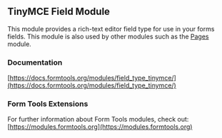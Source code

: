 ## TinyMCE Field Module

This module provides a rich-text editor field type for use in your forms fields. This module is also used by other
modules such as the [Pages](https://docs.formtools.org/modules/pages/) module. 

### Documentation

[https://docs.formtools.org/modules/field_type_tinymce/](https://docs.formtools.org/modules/field_type_tinymce/)

### Form Tools Extensions

For further information about Form Tools modules, check out:
[https://modules.formtools.org](https://modules.formtools.org)
